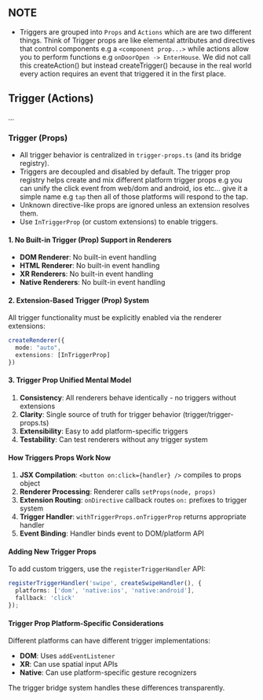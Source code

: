 ## NOTE
- Triggers are grouped into `Props` and `Actions` which are are two different things. Think of Trigger props are like elemental attributes and directives that control components e.g a `<component prop...>` while actions allow you to perform functions e.g `onDoorOpen -> EnterHouse`. We did not call this createAction() but instead createTrigger() because in the real world every action requires an event that triggered it in the first place. 

## Trigger (Actions)
...


### Trigger (Props)

- All trigger behavior is centralized in `trigger-props.ts` (and its bridge registry).
- Triggers are decoupled and disabled by default. The trigger prop registry helps create and mix different platform trigger props e.g you can unify the click event from web/dom and android, ios etc... give it a simple name e.g `tap` then all of those platforms will respond to the tap. 
- Unknown directive-like props are ignored unless an extension resolves them.
- Use `InTriggerProp` (or custom extensions) to enable triggers.

#### 1. No Built-in Trigger (Prop) Support in Renderers

- **DOM Renderer**: No built-in event handling
- **HTML Renderer**: No built-in event handling  
- **XR Renderers**: No built-in event handling
- **Native Renderers**: No built-in event handling

#### 2. Extension-Based Trigger (Prop) System

All trigger functionality must be explicitly enabled via the renderer extensions:

```typescript
createRenderer({
  mode: "auto",
  extensions: [InTriggerProp]
})
```

#### 3. Trigger Prop Unified Mental Model 

1. **Consistency**: All renderers behave identically - no triggers without extensions
2. **Clarity**: Single source of truth for trigger behavior (trigger/trigger-props.ts)
3. **Extensibility**: Easy to add platform-specific triggers
4. **Testability**: Can test renderers without any trigger system

#### How Triggers Props Work Now

1. **JSX Compilation**: `<button on:click={handler} />` compiles to props object
2. **Renderer Processing**: Renderer calls `setProps(node, props)`
3. **Extension Routing**: `onDirective` callback routes `on:` prefixes to trigger system
4. **Trigger Handler**: `withTriggerProps.onTriggerProp` returns appropriate handler
5. **Event Binding**: Handler binds event to DOM/platform API

#### Adding New Trigger Props

To add custom triggers, use the `registerTriggerHandler` API:

```typescript
registerTriggerHandler('swipe', createSwipeHandler(), {
  platforms: ['dom', 'native:ios', 'native:android'],
  fallback: 'click'
});
```

#### Trigger Prop Platform-Specific Considerations

Different platforms can have different trigger implementations:

- **DOM**: Uses `addEventListener`
- **XR**: Can use spatial input APIs
- **Native**: Can use platform-specific gesture recognizers

The trigger bridge system handles these differences transparently.
